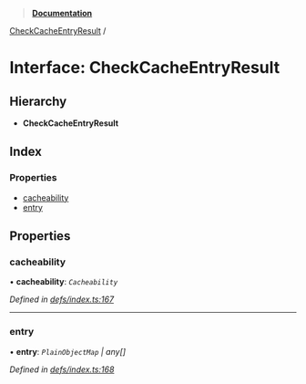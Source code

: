 > **[Documentation](../README.md)**

[CheckCacheEntryResult](checkcacheentryresult.md) /

# Interface: CheckCacheEntryResult

## Hierarchy

* **CheckCacheEntryResult**

## Index

### Properties

* [cacheability](checkcacheentryresult.md#cacheability)
* [entry](checkcacheentryresult.md#entry)

## Properties

###  cacheability

• **cacheability**: *`Cacheability`*

*Defined in [defs/index.ts:167](https://github.com/badbatch/graphql-box/blob/22b398c/packages/cache-manager/src/defs/index.ts#L167)*

___

###  entry

• **entry**: *`PlainObjectMap` | any[]*

*Defined in [defs/index.ts:168](https://github.com/badbatch/graphql-box/blob/22b398c/packages/cache-manager/src/defs/index.ts#L168)*